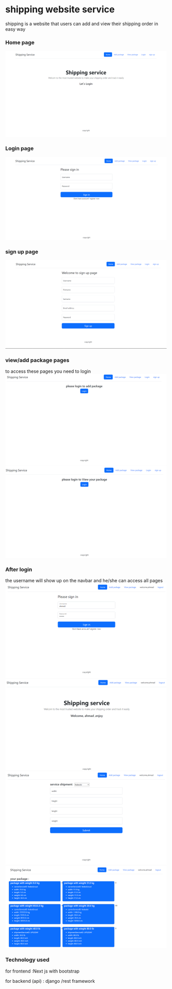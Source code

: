 <!-- This is a [Next.js](https://nextjs.org/) project bootstrapped with [`create-next-app`](https://github.com/vercel/next.js/tree/canary/packages/create-next-app).

## Getting Started

First, run the development server:

```bash
npm run dev
# or
yarn dev
```

Open [http://localhost:3000](http://localhost:3000) with your browser to see the result.

You can start editing the page by modifying `pages/index.js`. The page auto-updates as you edit the file.

[API routes](https://nextjs.org/docs/api-routes/introduction) can be accessed on [http://localhost:3000/api/hello](http://localhost:3000/api/hello). This endpoint can be edited in `pages/api/hello.js`.

The `pages/api` directory is mapped to `/api/*`. Files in this directory are treated as [API routes](https://nextjs.org/docs/api-routes/introduction) instead of React pages.

## Learn More

To learn more about Next.js, take a look at the following resources:

- [Next.js Documentation](https://nextjs.org/docs) - learn about Next.js features and API.
- [Learn Next.js](https://nextjs.org/learn) - an interactive Next.js tutorial.

You can check out [the Next.js GitHub repository](https://github.com/vercel/next.js/) - your feedback and contributions are welcome!

## Deploy on Vercel

The easiest way to deploy your Next.js app is to use the [Vercel Platform](https://vercel.com/new?utm_medium=default-template&filter=next.js&utm_source=create-next-app&utm_campaign=create-next-app-readme) from the creators of Next.js.

Check out our [Next.js deployment documentation](https://nextjs.org/docs/deployment) for more details. -->
# shipping website service

shipping is a website that users can add and view their shipping order in easy way

### Home page

 ![home page](/pic/homepic.png "1")

### Login page

 ![login](/pic/login.png "2")

### sign up page

 ![sign up](/pic/signup.png "3")

### view/add package pages

 to access these pages you need to login
 ![view/add](/pic/add.png "4")
 ![view/add](/pic/view.png "5")

### After login 
the username will show up on the navbar 
and he/she can access all pages 
![user](/pic/ahmad.png "6")
![view](/pic/homel.png "9")
![add](/pic/addl.png "7")
![view](/pic/viewl.png "8")

### Technology used
for frontend :Next js with bootstrap

for backend (api) : django /rest framework  